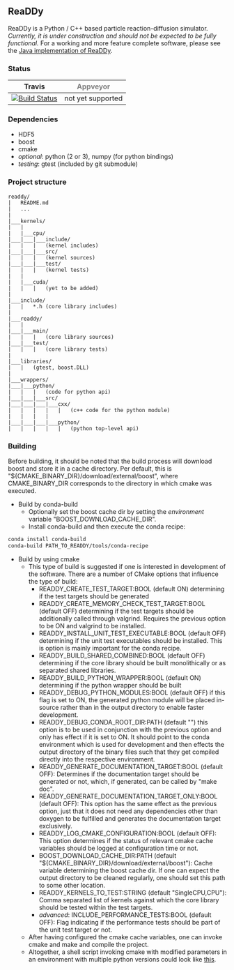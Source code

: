 ## ReaDDy

ReaDDy is a Python / C++ based particle reaction-diffusion simulator.
*Currently, it is under construction and should not be expected to be fully functional.* For a working and more feature complete software, please see the [Java implementation of ReaDDy](https://github.com/readdy/readdy_java).

### Status
| Travis | <span style="color:gray;">Appveyor</span> |
| --- | --- |
|[![Build Status](https://travis-ci.org/readdy/readdy.svg?branch=master)](https://travis-ci.org/readdy/readdy) | not yet supported |

### Dependencies
- HDF5
- boost
- cmake
- *optional*: python (2 or 3), numpy (for python bindings)
- *testing*: gtest (included by git submodule)

### Project structure
```
readdy/
|   README.md
|   ...
|
|___kernels/
|   |
|   |___cpu/
|___|___|___include/
|   |   |   (kernel includes)
|___|___|___src/
|   |   |   (kernel sources)
|___|___|___test/
|   |   |   (kernel tests)
|   |
|   |___cuda/
|   |   |   (yet to be added)
|
|___include/
|   |   *.h (core library includes)
|
|___readdy/
|   |
|___|___main/
|   |   |   (core library sources)
|___|___test/
|   |   |   (core library tests)
|
|___libraries/
|   |   (gtest, boost.DLL)
|
|___wrappers/
|___|___python/
|   |   |   (code for python api)
|___|___|___src/
|___|___|___|___cxx/
|   |   |   |   |   (c++ code for the python module)
|   |   |   |
|___|___|___|___python/
|   |   |   |   |   (python top-level api)

```
### Building

Before building, it should be noted that the build process will download
boost and store it in a cache directory. Per default, this is "${CMAKE_BINARY_DIR}/download/external/boost", where CMAKE_BINARY_DIR corresponds to the directory in which cmake was executed.

* Build by conda-build
  * Optionally set the boost cache dir by setting the *environment* variable "BOOST_DOWNLOAD_CACHE_DIR".
  * Install conda-build and then execute the conda recipe:
```bash
conda install conda-build
conda-build PATH_TO_READDY/tools/conda-recipe
```
* Build by using cmake
	* This type of build is suggested if one is interested in development of the software. There are a number of CMake options that influence the type of build:
		- READDY_CREATE_TEST_TARGET:BOOL (default ON) determining if the test targets should be generated
		- READDY_CREATE_MEMORY_CHECK_TEST_TARGET:BOOL (default OFF) determining if the test targets should be additionally called through valgrind. Requires the previous option to be ON and valgrind to be installed.
		- READDY_INSTALL_UNIT_TEST_EXECUTABLE:BOOL (default OFF) determining if the unit test executables should be installed. This is option is mainly important for the conda recipe.
		- READDY_BUILD_SHARED_COMBINED:BOOL (default OFF) determining if the core library should be built monolithically or as separated shared libraries.
		- READDY_BUILD_PYTHON_WRAPPER:BOOL (default ON) determining if the python wrapper should be built
		- READDY_DEBUG_PYTHON_MODULES:BOOL (default OFF) if this flag is set to ON, the generated python module will be placed in-source rather than in the output directory to enable faster development.
		- READDY_DEBUG_CONDA_ROOT_DIR:PATH (default "") this option is to be used in conjunction with the previous option and only has effect if it is set to ON. It should point to the conda environment which is used for development and then effects the output directory of the binary files such that they get compiled directly into the respective environment.
		- READDY_GENERATE_DOCUMENTATION_TARGET:BOOL (default OFF): Determines if the documentation target should be generated or not, which, if generated, can be called by "make doc".
		- READDY_GENERATE_DOCUMENTATION_TARGET_ONLY:BOOL (default OFF): This option has the same effect as the previous option, just that it does not need any dependencies other than doxygen to be fulfilled and generates the documentation target exclusively.
		- READDY_LOG_CMAKE_CONFIGURATION:BOOL (default OFF): This option determines if the status of relevant cmake cache variables should be logged at configuration time or not.
		- BOOST_DOWNLOAD_CACHE_DIR:PATH (default "${CMAKE_BINARY_DIR}/download/external/boost"): Cache variable determining the boost cache dir. If one can expect the output directory to be cleaned regularly, one should set this path to some other location.
		- READDY_KERNELS_TO_TEST:STRING (default "SingleCPU,CPU"): Comma separated list of kernels against which the core library should be tested within the test targets.
		- *advanced*: INCLUDE_PERFORMANCE_TESTS:BOOL (default OFF): Flag indicating if the performance tests should be part of the unit test target or not.
    * After having configured the cmake cache variables, one can invoke cmake and make and compile the project.
    * Altogether, a shell script invoking cmake with modified parameters in an environment with multiple python versions could look like [this](tools/dev/configure.sh).